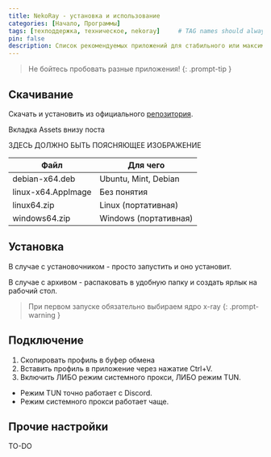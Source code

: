 ```yaml
---
title: NekoRay - установка и использование
categories: [Начало, Программы]
tags: [техподдержка, техническое, nekoray]     # TAG names should always be lowercase
pin: false
description: Список рекомендуемых приложений для стабильного или максимально кастомизированного опыта.
---
```


> Не бойтесь пробовать разные приложения!
{: .prompt-tip }

## Скачивание

Скачать и установить из официального [репозитория](https://github.com/MatsuriDayo/nekoray/releases).

Вкладка Assets внизу поста

ЗДЕСЬ ДОЛЖНО БЫТЬ ПОЯСНЯЮЩЕЕ ИЗОБРАЖЕНИЕ

|Файл|Для чего|
|------|------|
|debian-x64.deb|Ubuntu, Mint, Debian|
|linux-x64.AppImage|Без понятия|
|linux64.zip|Linux (портативная)|
|windows64.zip|Windows (портативная)|

## Установка

В случае с установочником - просто запустить и оно установит.

В случае с архивом - распаковать в удобную папку и создать ярлык на рабочий стол.

> При первом запуске обязательно выбираем ядро x-ray
{: .prompt-warning }

## Подключение

1. Скопировать профиль в буфер обмена
2. Вставить профиль в приложение через нажатие Ctrl+V.
3. Включить ЛИБО режим системного прокси, ЛИБО режим TUN.

- Режим TUN точно работает с Discord.
- Режим системного прокси работает чаще.

## Прочие настройки

TO-DO